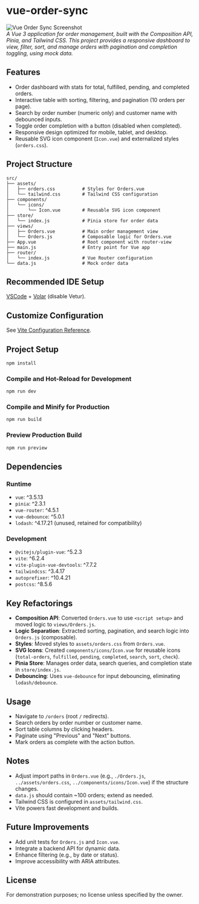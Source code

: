 # vue-order-sync

![Vue Order Sync Screenshot](https://order-management-ivory-two.vercel.app/orders)  
*A Vue 3 application for order management, built with the Composition API, Pinia, and Tailwind CSS. This project provides a responsive dashboard to view, filter, sort, and manage orders with pagination and completion toggling, using mock data.*

## Features

- Order dashboard with stats for total, fulfilled, pending, and completed orders.
- Interactive table with sorting, filtering, and pagination (10 orders per page).
- Search by order number (numeric only) and customer name with debounced inputs.
- Toggle order completion with a button (disabled when completed).
- Responsive design optimized for mobile, tablet, and desktop.
- Reusable SVG icon component (`Icon.vue`) and externalized styles (`orders.css`).

## Project Structure

```plaintext
src/
├── assets/
│   ├── orders.css          # Styles for Orders.vue
│   └── tailwind.css        # Tailwind CSS configuration
├── components/
│   └── icons/
│       └── Icon.vue        # Reusable SVG icon component
├── store/
│   └── index.js            # Pinia store for order data
├── views/
│   ├── Orders.vue          # Main order management view
│   └── Orders.js           # Composable logic for Orders.vue
├── App.vue                 # Root component with router-view
├── main.js                 # Entry point for Vue app
├── router/
│   └── index.js            # Vue Router configuration
└── data.js                 # Mock order data
```

## Recommended IDE Setup

[VSCode](https://code.visualstudio.com/) + [Volar](https://marketplace.visualstudio.com/items?itemName=Vue.volar) (disable Vetur).

## Customize Configuration

See [Vite Configuration Reference](https://vite.dev/config/).

## Project Setup

```sh
npm install
```

### Compile and Hot-Reload for Development

```sh
npm run dev
```

### Compile and Minify for Production

```sh
npm run build
```

### Preview Production Build

```sh
npm run preview
```

## Dependencies

### Runtime
- `vue`: ^3.5.13
- `pinia`: ^2.3.1
- `vue-router`: ^4.5.1
- `vue-debounce`: ^5.0.1
- `lodash`: ^4.17.21 (unused, retained for compatibility)

### Development
- `@vitejs/plugin-vue`: ^5.2.3
- `vite`: ^6.2.4
- `vite-plugin-vue-devtools`: ^7.7.2
- `tailwindcss`: ^3.4.17
- `autoprefixer`: ^10.4.21
- `postcss`: ^8.5.6

## Key Refactorings

- **Composition API**: Converted `Orders.vue` to use `<script setup>` and moved logic to `views/Orders.js`.
- **Logic Separation**: Extracted sorting, pagination, and search logic into `Orders.js` (composable).
- **Styles**: Moved styles to `assets/orders.css` from `Orders.vue`.
- **SVG Icons**: Created `components/icons/Icon.vue` for reusable icons (`total-orders`, `fulfilled`, `pending`, `completed`, `search`, `sort`, `check`).
- **Pinia Store**: Manages order data, search queries, and completion state in `store/index.js`.
- **Debouncing**: Uses `vue-debounce` for input debouncing, eliminating `lodash/debounce`.

## Usage

- Navigate to `/orders` (root `/` redirects).
- Search orders by order number or customer name.
- Sort table columns by clicking headers.
- Paginate using "Previous" and "Next" buttons.
- Mark orders as complete with the action button.

## Notes

- Adjust import paths in `Orders.vue` (e.g., `./Orders.js`, `../assets/orders.css`, `../components/icons/Icon.vue`) if the structure changes.
- `data.js` should contain ~100 orders; extend as needed.
- Tailwind CSS is configured in `assets/tailwind.css`.
- Vite powers fast development and builds.

## Future Improvements

- Add unit tests for `Orders.js` and `Icon.vue`.
- Integrate a backend API for dynamic data.
- Enhance filtering (e.g., by date or status).
- Improve accessibility with ARIA attributes.

## License

For demonstration purposes; no license unless specified by the owner.